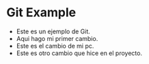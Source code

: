 # Git Example

- Este es un ejemplo de Git.
- Aqui hago mi primer cambio.
- Este es el cambio de mi pc.
- Este es otro cambio que hice en el proyecto.

